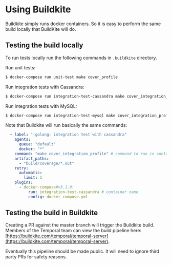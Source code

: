 # Using Buildkite

Buildkite simply runs docker containers. So it is easy to perform the 
same build locally that BuildKite will do.

## Testing the build locally
To run tests locally run the following commands in `.buildkite` directory.

Run unit tests:
```bash
$ docker-compose run unit-test make cover_profile
```

Run integration tests with Cassandra:
```bash
$ docker-compose run integration-test-cassandra make cover_integration_profile
```

Run integration tests with MySQL:
```bash
$ docker-compose run integration-test-mysql make cover_integration_profile
```

Note that Buildkite will run basically the same commands:
```yaml
  - label: ":golang: integration test with cassandra"
    agents:
      queue: "default"
      docker: "*"
    command: "make cover_integration_profile" # command to run in container
    artifact_paths:
      - "build/coverage/*.out"
    retry:
      automatic:
        limit: 1
    plugins:
      - docker-compose#v3.1.0:
          run: integration-test-cassandra # container name
          config: docker-compose.yml
```

## Testing the build in Buildkite
Creating a PR against the master branch will trigger the Buildkite
build. Members of the Temporal team can view the build pipeline here:
[https://buildkite.com/temporal/temporal-server](https://buildkite.com/temporal/temporal-server).

Eventually this pipeline should be made public. It will need to ignore 
third party PRs for safety reasons.
